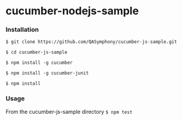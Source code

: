 # cucumber-nodejs-sample

### Installation

`$ git clone https://github.com/QASymphony/cucumber-js-sample.git`


`$ cd cucumber-js-sample`


`$ npm install -g cucumber`


`$ npm install -g cucumber-junit`


`$ npm install`
  
### Usage
From the cucumber-js-sample directory
`$ npm test`
